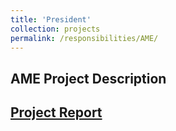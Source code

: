 ```yaml
---
title: 'President'
collection: projects
permalink: /responsibilities/AME/
---
```


AME
Project Description
---

[Project Report](http://exampleurl.com)
---
